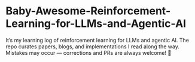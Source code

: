 # Baby-Awesome-Reinforcement-Learning-for-LLMs-and-Agentic-AI
It’s my learning log of reinforcement learning for LLMs and agentic AI.   The repo curates papers, blogs, and implementations I read along the way.   Mistakes may occur — corrections and PRs are always welcome! 🙌
